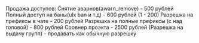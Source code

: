 Продажа доступов:
Снятие аварнов(awarn_remove) - 500 рублей
Полный доступ на баны(ulx ban и т.д) - 600 рублей (1 - 200)
Разрешка на префиксы в чате - 200 рублей
Разрешка на полные префиксы (с над головой) - 800 рублей
Соовнер проэкта - 2500 рублей (Разрешка на выдачу групп) - продавать как обычную разрешку

